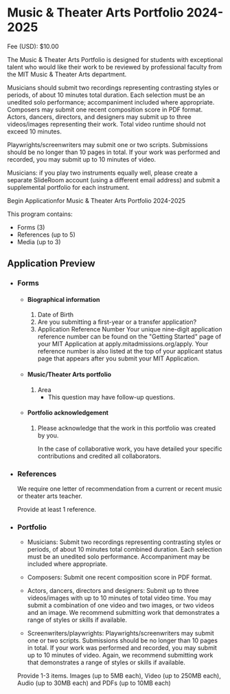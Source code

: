 # Music & Theater Arts Portfolio 2024-2025

Fee (USD): $10.00

The Music & Theater Arts Portfolio is designed for students with exceptional talent who would like their work to be reviewed by professional faculty from the MIT Music & Theater Arts department.

Musicians should submit two recordings representing contrasting styles or periods, of about 10 minutes total duration. Each selection must be an unedited solo performance; accompaniment included where appropriate. Composers may submit one recent composition score in PDF format. Actors, dancers, directors, and designers may submit up to three videos/images representing their work. Total video runtime should not exceed 10 minutes.

Playwrights/screenwriters may submit one or two scripts. Submissions should be no longer than 10 pages in total. If your work was performed and recorded, you may submit up to 10 minutes of video.

Musicians: if you play two instruments equally well, please create a separate SlideRoom account (using a different email address) and submit a supplemental portfolio for each instrument.

Begin Applicationfor Music & Theater Arts Portfolio 2024-2025

This program contains:

- Forms (3)
- References (up to 5)
- Media (up to 3)
## Application Preview

- ### Forms
    - #### Biographical information
        1. Date of Birth
        2. Are you submitting a first-year or a transfer application?
        3. Application Reference Number
	        Your unique nine-digit application reference number can be found on the "Getting Started" page of your MIT Application at apply.mitadmissions.org/apply. Your reference number is also listed at the top of your applicant status page that appears after you submit your MIT Application.
		
    - #### Music/Theater Arts portfolio
        1. Area
            * This question may have follow-up questions.
    - #### Portfolio acknowledgement
        
        1. Please acknowledge that the work in this portfolio was created by you.
            
            In the case of collaborative work, you have detailed your specific contributions and credited all collaborators.
            
- ### References
    
    We require one letter of recommendation from a current or recent music or theater arts teacher.
    
    Provide at least 1 reference.
    
- ### Portfolio
    
    - Musicians: Submit two recordings representing contrasting styles or periods, of about 10 minutes total combined duration. Each selection must be an unedited solo performance. Accompaniment may be included where appropriate.
        
    - Composers: Submit one recent composition score in PDF format.
        
    - Actors, dancers, directors and designers: Submit up to three videos/images with up to 10 minutes of total video time. You may submit a combination of one video and two images, or two videos and an image. We recommend submitting work that demonstrates a range of styles or skills if available.
        
    - Screenwriters/playwrights: Playwrights/screenwriters may submit one or two scripts. Submissions should be no longer than 10 pages in total. If your work was performed and recorded, you may submit up to 10 minutes of video. Again, we recommend submitting work that demonstrates a range of styles or skills if available.
        
    
    Provide 1-3 items. Images (up to 5MB each), Video (up to 250MB each), Audio (up to 30MB each) and PDFs (up to 10MB each)